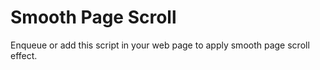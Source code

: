 # Smooth Page Scroll
Enqueue or add this script in your web page to apply smooth page scroll effect.
